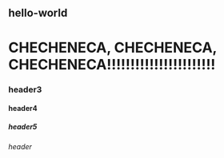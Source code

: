 ## hello-world
# CHECHENECA, CHECHENECA, CHECHENECA!!!!!!!!!!!!!!!!!!!!!!!

### header3
#### header4
##### header5
###### header
